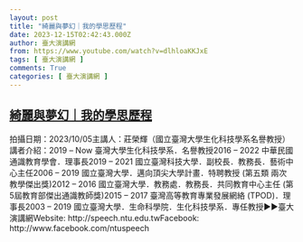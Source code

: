 ```yaml
---
layout: post
title: "綺麗與夢幻｜我的學思歷程"
date: 2023-12-15T02:42:43.000Z
author: 臺大演講網
from: https://www.youtube.com/watch?v=dlhloaKKJxE
tags: [ 臺大演講網 ]
comments: True
categories: [ 臺大演講網 ]
---
```

<!--1702608163000-->
[綺麗與夢幻｜我的學思歷程](https://www.youtube.com/watch?v=dlhloaKKJxE)
------

<div>
拍攝日期：2023/10/05主講人：莊榮輝（國立臺灣大學生化科技學系名譽教授）講者介紹：2019 – Now 臺灣大學生化科技學系．名譽教授2016 – 2022 中華民國通識教育學會．理事長2019 – 2021 國立臺灣科技大學．副校長．教務長．藝術中心主任2006 – 2019 國立臺灣大學．邁向頂尖大學計畫．特聘教授 (第五類 兩次教學傑出獎)2012 – 2016 國立臺灣大學．教務處．教務長．共同教育中心主任 (第5屆教育部傑出通識教師獎)2015 – 2017 臺灣高等教育專業發展網絡 (TPOD)．理事長2003 – 2019 國立臺灣大學．生命科學院．生化科技學系．專任教授►►臺大演講網Website: http://speech.ntu.edu.twFacebook: http://www.facebook.com/ntuspeech
</div>

